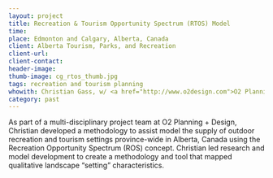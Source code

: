 ```yaml
---
layout: project
title: Recreation & Tourism Opportunity Spectrum (RTOS) Model
time:
place: Edmonton and Calgary, Alberta, Canada
client: Alberta Tourism, Parks, and Recreation
client-url:
client-contact:
header-image:
thumb-image: cg_rtos_thumb.jpg
tags: recreation and tourism planning
whowith: Christian Gass, w/ <a href="http://www.o2design.com">O2 Planning + Design, Inc.</a>
category: past
---
```


As part of a multi-disciplinary project team at O2 Planning + Design, Christian developed a methodology to assist model the supply of outdoor recreation and tourism settings province-wide in Alberta, Canada using the Recreation Opportunity Spectrum (ROS) concept. Christian led research and model development to create a methodology and tool that mapped qualitative landscape “setting” characteristics.
